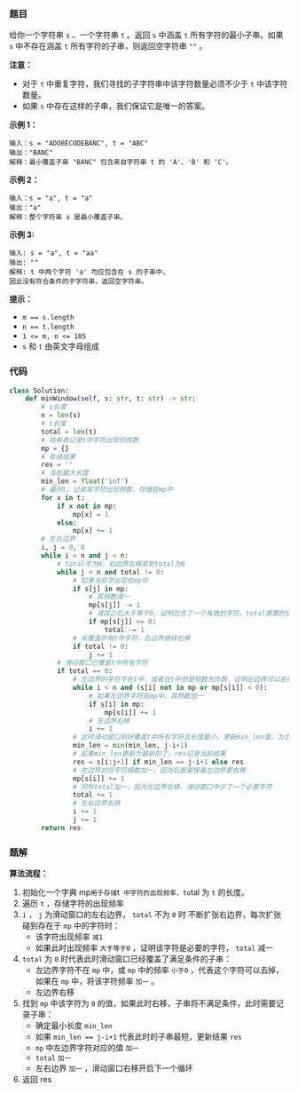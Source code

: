 ### 题目

给你一个字符串 `s` 、一个字符串 `t` 。返回 `s` 中涵盖 `t` 所有字符的最小子串。如果 `s` 中不存在涵盖 `t` 所有字符的子串，则返回空字符串 `""` 。

**注意：**

- 对于 `t` 中重复字符，我们寻找的子字符串中该字符数量必须不少于 `t` 中该字符数量。
- 如果 `s` 中存在这样的子串，我们保证它是唯一的答案。
 

**示例 1：**

```
输入：s = "ADOBECODEBANC", t = "ABC"
输出："BANC"
解释：最小覆盖子串 "BANC" 包含来自字符串 t 的 'A'、'B' 和 'C'。
```

**示例 2：**

```
输入：s = "a", t = "a"
输出："a"
解释：整个字符串 s 是最小覆盖子串。
```

**示例 3:**

```
输入: s = "a", t = "aa"
输出: ""
解释: t 中两个字符 'a' 均应包含在 s 的子串中，
因此没有符合条件的子字符串，返回空字符串。
```

**提示：**

- `m == s.length`
- `n == t.length`
- `1 <= m, n <= 105`
- `s` 和 `t` 由英文字母组成


### 代码

```python
class Solution:
    def minWindow(self, s: str, t: str) -> str:
        # s长度
        n = len(s)
        # t长度
        total = len(t)
        # 哈希表记录t中字符出现的频数
        mp = {}
        # 存储结果
        res = ''
        # 当前最大长度
        min_len = float('inf')
        # 遍历t，记录其字符出现频数，存储在mp中
        for x in t:
            if x not in mp:
                mp[x] = 1
            else:
                mp[x] += 1
        # 左右边界
        i, j = 0, 0
        while i < n and j < n:
            # total不为0，右边界右移直到total为0
            while j < n and total != 0:
                # 如果当前字出现在mp中
                if s[j] in mp:
                    # 其频数减一
                    mp[s[j]] -= 1
                    # 减完之后大于等于0，证明包含了一个有效的字符，total需要的值减一
                    if mp[s[j]] >= 0:
                        total -= 1
                # 未覆盖所有t中字符，右边界继续右移
                if total != 0:
                    j += 1
            # 滑动窗口已覆盖t中所有字符
            if total == 0:
                # 左边界的字符不在t中，或者在t中但是频数为负数，证明左边界可以右移，不需要这个字符
                while i < n and (s[i] not in mp or mp[s[i]] < 0):
                    # 如果左边界字符在mp中，其频数加一
                    if s[i] in mp:
                        mp[s[i]] += 1
                    # 左边界右移
                    i += 1
                # 此时滑动窗口刚好覆盖t中所有字符且长度最小，更新min_len值，为当前最小值
                min_len = min(min_len, j-i+1)
                # 如果min_len更新为最新的了，res记录当前结果
                res = s[i:j+1] if min_len == j-i+1 else res
                # 左边界对应字符频数加一，因为后面紧接着左边界要右移
                mp[s[i]] += 1
                # 同样total加一，因为左边界右移，滑动窗口中少了一个必要字符
                total += 1
                # 左右边界右移
                i += 1
                j += 1
        return res
```

### 题解

**算法流程：**

1. 初始化一个字典 mp` 用于存储 `t` 中字符的出现频率，to`tal 为 `t` 的长度。
2. 遍历 `t` ，存储字符的出现频率
3. `i` ， `j` 为滑动窗口的左右边界， `total` 不为 `0` 时 不断扩张右边界，每次扩张碰到存在于 `mp` 中的字符时：
    - 该字符出现频率 `减1`
    - 如果此时出现频率 `大于等于0` ，证明该字符是必要的字符， `total` 减一
4. `total` 为 `0` 时代表此时滑动窗口已经覆盖了满足条件的子串：
    - 左边界字符不在 `mp` 中，或 `mp` 中的频率 `小于0` ，代表这个字符可以去掉，如果在 `mp` 中，将该字符频率 `加一` 。
    - 左边界右移
5. 找到 `mp` 中该字符为 `0` 的值，如果此时右移，子串将不满足条件，此时需要记录子串：
    - 确定最小长度 `min_len`
    - 如果 `min_len == j-i+1` 代表此时的子串最短，更新结果 `res`
    - `mp` 中左边界字符对应的值 `加一`
    - `total` `加一`
    - 左右边界 `加一` ，滑动窗口右移开启下一个循环
6. 返回 res